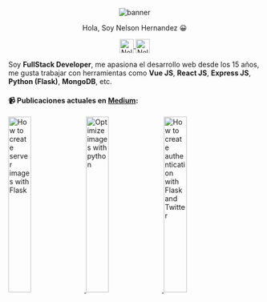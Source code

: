 
 <p align="center">
  <img src="https://i.ibb.co/y0mZ7tk/nelson-developer.png" alt="banner"/>
</p>

<p align="center"> 
Hola, Soy Nelson Hernandez 😀
</p>
<p align="center">
  <a href="https://www.instagram.com/nelson_her019/" target="blank">
    <img align="center" src="https://cdn.jsdelivr.net/npm/simple-icons@3.0.1/icons/instagram.svg" alt="Nelson-developer" height="28px" width="28px" />
  </a>
   <a href="https://medium.com/@nelsonher019" target="blank">
    <img align="center" src="https://cdn-images-1.medium.com/max/1200/1*6_fgYnisCa9V21mymySIvA.png" alt="Nelson-developer" height="28px" width="28px" />
  </a>
</p>


Soy **FullStack Developer**, me apasiona el desarrollo web desde los 15 años, me gusta trabajar con herramientas como **Vue JS**, **React JS**, **Express JS**, **Python (Flask)**, **MongoDB**, etc.

#### 📹 Publicaciones actuales en [Medium](https://medium.com/@nelsonher019):


<a href="https://medium.com/@nelsonher019/how-to-create-server-images-with-flask-3466cef6538b?source=rss-57948f2413ba------2" target='_blank'>
    <img width='30%' src=https://cdn-images-1.medium.com/max/1024/1*ha47mAzaWZ6a2I0murJL4w.png alt="How to create server images with Flask" />
  </a>
<a href="https://medium.com/@nelsonher019/optimize-images-with-python-ce043cdd8ba2?source=rss-57948f2413ba------2" target='_blank'>
    <img width='30%' src="https://cdn-images-1.medium.com/max/1024/1*lwQJfzOCEsUPcNFvr0Zxlw.png" alt="Optimize images with python" />
  </a>
<a href="https://medium.com/@nelsonher019/how-to-create-authentication-with-flask-and-twitter-c9efce809aa?source=rss-57948f2413ba------2" target='_blank'>
    <img width='30%' src="https://cdn-images-1.medium.com/max/1024/1*GFTcDzHxBNt8sEBRIMKJBQ.png" alt="How to create authentication with Flask and Twitter" />
  </a>
